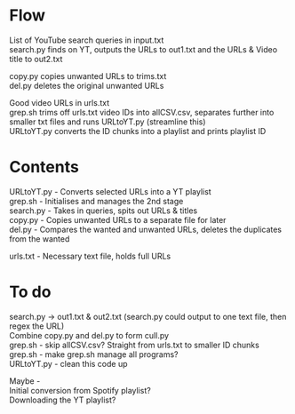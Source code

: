 # Flow  
List of YouTube search queries in input.txt    
search.py finds on YT, outputs the URLs to out1.txt and the URLs & Video title to out2.txt

copy.py copies unwanted URLs to trims.txt  
del.py deletes the original unwanted URLs  

Good video URLs in urls.txt  
grep.sh trims off urls.txt video IDs into allCSV.csv, separates further into smaller txt files and runs URLtoYT.py (streamline this)  
URLtoYT.py converts the ID chunks into a playlist and prints playlist ID  


# Contents  
URLtoYT.py - Converts selected URLs into a YT playlist    
grep.sh - Initialises and manages the 2nd stage    
search.py - Takes in queries, spits out URLs & titles    
copy.py - Copies unwanted URLs to a separate file for later  
del.py - Compares the wanted and unwanted URLs, deletes the duplicates from the wanted  

urls.txt - Necessary text file, holds full URLs  

# To do  
search.py -> out1.txt & out2.txt (search.py could output to one text file, then regex the URL)  
Combine copy.py and del.py to form cull.py  
grep.sh - skip allCSV.csv? Straight from urls.txt to smaller ID chunks    
grep.sh - make grep.sh manage all programs?    
URLtoYT.py - clean this code up  


Maybe -  
Initial conversion from Spotify playlist?  
Downloading the YT playlist?  
